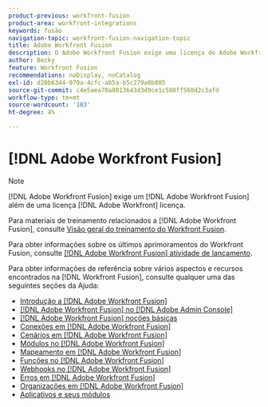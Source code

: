 ```yaml
---
product-previous: workfront-fusion
product-area: workfront-integrations
keywords: fusão
navigation-topic: workfront-fusion-navigation-topic
title: Adobe Workfront Fusion
description: O Adobe Workfront Fusion exige uma licença do Adobe Workfront Fusion, além de uma licença do Adobe Workfront.
author: Becky
feature: Workfront Fusion
recommendations: noDisplay, noCatalog
exl-id: d28b6344-070a-4cfc-ab5a-b5c279a8b805
source-git-commit: c4e5aea70a8013643d3d9ce1c588ff560d2c3afd
workflow-type: tm+mt
source-wordcount: '103'
ht-degree: 4%

---
```


# [!DNL Adobe Workfront Fusion]

>[!NOTE]
>
>[!DNL Adobe Workfront Fusion] exige um [!DNL Adobe Workfront Fusion] além de uma licença [!DNL Adobe Workfront] licença.

Para materiais de treinamento relacionados a [!DNL Adobe Workfront Fusion], consulte [Visão geral do treinamento do Workfront Fusion](https://experienceleague.adobe.com/docs/workfront-learn/tutorials-workfront/fusion/welcome-to-workfront-fusion/workfront-fusion-overview.html?lang=en).

Para obter informações sobre os últimos aprimoramentos do Workfront Fusion, consulte [[!DNL Adobe Workfront Fusion] atividade de lançamento](../product-announcements/product-releases/fusion-release-activity/fusion-release-activity.md).

Para obter informações de referência sobre vários aspectos e recursos encontrados na [!DNL Workfront Fusion], consulte qualquer uma das seguintes seções da Ajuda:

* [Introdução a [!DNL Adobe Workfront Fusion]](../workfront-fusion/get-started/get-started.md)
* [[!DNL Adobe Workfront Fusion] no [!DNL Adobe Admin Console]](../workfront-fusion/fusion-in-admin-console/fusion-in-admin-console.md)
* [[!DNL Adobe Workfront Fusion] noções básicas](../workfront-fusion/workfront-fusion-basics/workfront-fusion-basics.md)
* [Conexões em [!DNL Adobe Workfront Fusion]](../workfront-fusion/connections/connections.md)
* [Cenários em [!DNL Adobe Workfront Fusion]](../workfront-fusion/scenarios/scenarios.md)
* [Módulos no [!DNL Adobe Workfront Fusion]](../workfront-fusion/modules/modules.md)
* [Mapeamento em [!DNL Adobe Workfront Fusion]](../workfront-fusion/mapping/mapping.md)
* [Funções no [!DNL Adobe Workfront Fusion]](../workfront-fusion/functions/functions.md)
* [Webhooks no [!DNL Adobe Workfront Fusion]](../workfront-fusion/webhooks/webhooks.md)
* [Erros em [!DNL Adobe Workfront Fusion]](../workfront-fusion/errors/errors.md)
* [Organizações em [!DNL Adobe Workfront Fusion]](../workfront-fusion/organizations/organizations.md)
* [Aplicativos e seus módulos](../workfront-fusion/apps-and-their-modules/apps-and-their-modules.md)
